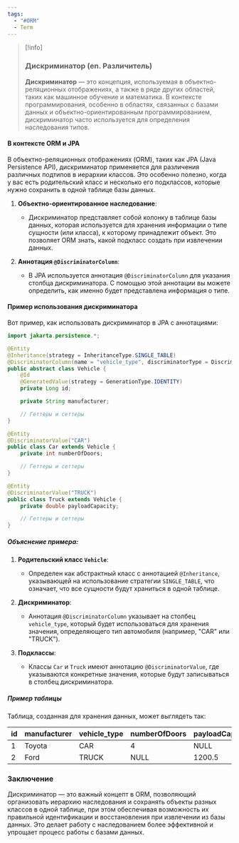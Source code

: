 ```yaml
---
tags:
  - "#ORM"
  - Term
---
```


> [!info]
> ### Дискриминатор (en. Различитель)
> 
> **Дискриминатор** — это концепция, используемая в объектно-реляционных отображениях, а также в ряде других областей, таких как машинное обучение и математика. В контексте программирования, особенно в областях, связанных с базами данных и объектно-ориентированным программированием, дискриминатор часто используется для определения наследования типов. 

#### В контексте ORM и JPA

В объектно-реляционных отображениях (ORM), таких как JPA (Java Persistence API), дискриминатор применяется для различения различных подтипов в иерархии классов. Это особенно полезно, когда у вас есть родительский класс и несколько его подклассов, которые нужно сохранить в одной таблице базы данных.

1. **Объектно-ориентированное наследование**:
   - Дискриминатор представляет собой колонку в таблице базы данных, которая используется для хранения информации о типе сущности (или класса), к которому принадлежит объект. Это позволяет ORM знать, какой подкласс создать при извлечении данных.

2. **Аннотация `@DiscriminatorColumn`**:
   - В JPA используется аннотация `@DiscriminatorColumn` для указания столбца дискриминатора. С помощью этой аннотации вы можете определить, как именно будет представлена информация о типе.

#### Пример использования дискриминатора

Вот пример, как использовать дискриминатор в JPA с аннотациями:

```java
import jakarta.persistence.*;

@Entity
@Inheritance(strategy = InheritanceType.SINGLE_TABLE)
@DiscriminatorColumn(name = "vehicle_type", discriminatorType = DiscriminatorType.STRING)
public abstract class Vehicle {
    @Id
    @GeneratedValue(strategy = GenerationType.IDENTITY)
    private Long id;

    private String manufacturer;

    // Геттеры и сеттеры
}

@Entity
@DiscriminatorValue("CAR")
public class Car extends Vehicle {
    private int numberOfDoors;

    // Геттеры и сеттеры
}

@Entity
@DiscriminatorValue("TRUCK")
public class Truck extends Vehicle {
    private double payloadCapacity;

    // Геттеры и сеттеры
}
```

##### Объяснение примера:

1. **Родительский класс `Vehicle`**:
   - Определен как абстрактный класс с аннотацией `@Inheritance`, указывающей на использование стратегии `SINGLE_TABLE`, что означает, что все сущности будут храниться в одной таблице.

2. **Дискриминатор**:
   - Аннотация `@DiscriminatorColumn` указывает на столбец `vehicle_type`, который будет использоваться для хранения значения, определяющего тип автомобиля (например, "CAR" или "TRUCK").

3. **Подклассы**:
   - Классы `Car` и `Truck` имеют аннотацию `@DiscriminatorValue`, где указываются конкретные значения, которые будут записываться в столбец дискриминатора.

##### Пример таблицы

Таблица, созданная для хранения данных, может выглядеть так:

| id | manufacturer | vehicle_type | numberOfDoors | payloadCapacity |
|----|--------------|---------------|----------------|------------------|
| 1  | Toyota       | CAR           | 4              | NULL             |
| 2  | Ford         | TRUCK         | NULL           | 1200.5           |

### Заключение

Дискриминатор — это важный концепт в ORM, позволяющий организовать иерархию наследования и сохранять объекты разных классов в одной таблице, при этом обеспечивая возможность их правильной идентификации и восстановления при извлечении из базы данных. Это делает работу с наследованием более эффективной и упрощает процесс работы с базами данных.